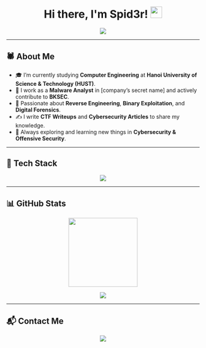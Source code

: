 <h1 align="center"> 
  Hi there, I'm Spid3r! <img src="https://raw.githubusercontent.com/MartinHeinz/MartinHeinz/master/wave.gif" width="30px" height="30px" />
</h1>

<!--<p align="center">
  <img src="https://profile-counter.glitch.me/spid3r1337/count.svg" />
</p>-->

<p align="center">
  <img src="https://readme-typing-svg.herokuapp.com?font=Fira+Code&size=22&pause=1000&center=true&vCenter=true&width=650&lines=CTF+Player+%7C+Security+Researcher;Reversing+%7C+Pwnable+%7C+Forensics;Learning+and+Building+Cool+Projects!" />
</p>

---

## 🕷️ About Me  
- 🎓 I’m currently studying **Computer Engineering** at **Hanoi University of Science & Technology (HUST)**.  
- 🔬 I work as a **Malware Analyst** in [company’s secret name] and actively contribute to **BKSEC**.  
- 🚩 Passionate about **Reverse Engineering**, **Binary Exploitation**, and **Digital Forensics**.  
- ✍ I write **CTF Writeups** and **Cybersecurity Articles** to share my knowledge.  
- 🌱 Always exploring and learning new things in **Cybersecurity & Offensive Security**.  

---

## 🚀 Tech Stack  
<p align="center">
  <img src="https://skillicons.dev/icons?i=python,c,cpp,linux,bash,docker,raspberrypi,arduino,git" />
</p>

---

## 📊 GitHub Stats  
<p align="center">
  <img src="https://github-readme-stats.vercel.app/api?username=sondt99&show_icons=true&theme=radical&count_private=true" height="180px" />
</p>

<p align="center">
  <img src="https://github-readme-stats.vercel.app/api/top-langs/?username=sondt99&layout=compact&theme=radical&hide=html,css,scss" />
</p>

---

## 📬 Contact Me  
<p align="center">
  <a href="https://t.me/krixov">
    <img src="https://img.shields.io/badge/Telegram-26A5E4?style=for-the-badge&logo=telegram&logoColor=white" />
  </a>
</p>
